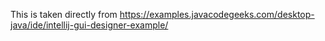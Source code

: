 This is taken directly from https://examples.javacodegeeks.com/desktop-java/ide/intellij-gui-designer-example/
